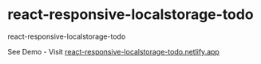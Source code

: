 # react-responsive-localstorage-todo
react-responsive-localstorage-todo

See Demo - Visit [react-responsive-localstorage-todo.netlify.app](https://react-responsive-localstorage-todo.netlify.app/)
